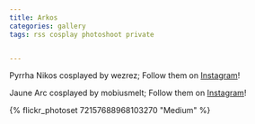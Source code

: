```yaml
---
title: Arkos 
categories: gallery
tags: rss cosplay photoshoot private


---
```


Pyrrha Nikos cosplayed by wezrez; Follow them on [Instagram](https://www.instagram.com/wezrez)!

Jaune Arc cosplayed by mobiusmelt; Follow them on [Instagram](https://www.instagram.com/mobiusmelt)!

{% flickr_photoset 72157688968103270 "Medium" %}